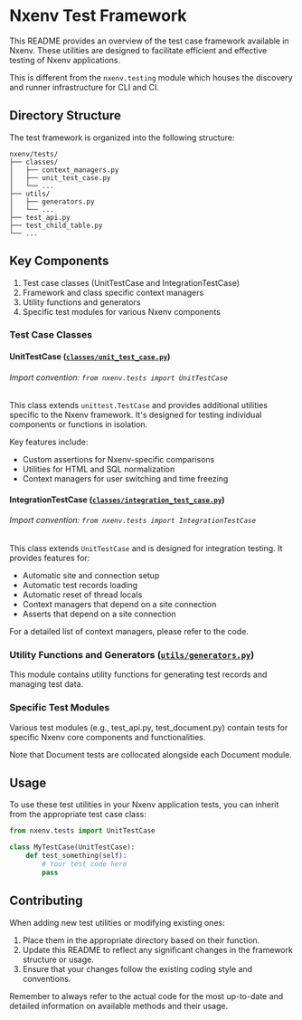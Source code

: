 # Nxenv Test Framework

This README provides an overview of the test case framework available in Nxenv. These utilities are designed to facilitate efficient and effective testing of Nxenv applications.

This is different from the `nxenv.testing` module which houses the discovery and runner infrastructure for CLI and CI.

## Directory Structure

The test framework is organized into the following structure:

```
nxenv/tests/
├── classes/
│   ├── context_managers.py
│   ├── unit_test_case.py
│   └── ...
├── utils/
│   ├── generators.py
│   └── ...
├── test_api.py
├── test_child_table.py
└── ...
```

## Key Components

1. Test case classes (UnitTestCase and IntegrationTestCase)
2. Framework and class specific context managers
3. Utility functions and generators
4. Specific test modules for various Nxenv components

### Test Case Classes

#### UnitTestCase ([`classes/unit_test_case.py`](./classes/unit_test_case.py))

###### Import convention: `from nxenv.tests import UnitTestCase`

This class extends `unittest.TestCase` and provides additional utilities specific to the Nxenv framework. It's designed for testing individual components or functions in isolation.

Key features include:

- Custom assertions for Nxenv-specific comparisons
- Utilities for HTML and SQL normalization
- Context managers for user switching and time freezing

#### IntegrationTestCase ([`classes/integration_test_case.py`](./classes/integration_test_case.py))

###### Import convention: `from nxenv.tests import IntegrationTestCase`

This class extends `UnitTestCase` and is designed for integration testing. It provides features for:

- Automatic site and connection setup
- Automatic test records loading
- Automatic reset of thread locals
- Context managers that depend on a site connection
- Asserts that depend on a site connection

For a detailed list of context managers, please refer to the code.

### Utility Functions and Generators ([`utils/generators.py`](./utils/generators.py))

This module contains utility functions for generating test records and managing test data.

### Specific Test Modules

Various test modules (e.g., test_api.py, test_document.py) contain tests for specific Nxenv core components and functionalities.

Note that Document tests are collocated alongside each Document module.

## Usage

To use these test utilities in your Nxenv application tests, you can inherit from the appropriate test case class:

```python
from nxenv.tests import UnitTestCase

class MyTestCase(UnitTestCase):
    def test_something(self):
        # Your test code here
        pass
```

## Contributing

When adding new test utilities or modifying existing ones:

1. Place them in the appropriate directory based on their function.
2. Update this README to reflect any significant changes in the framework structure or usage.
3. Ensure that your changes follow the existing coding style and conventions.

Remember to always refer to the actual code for the most up-to-date and detailed information on available methods and their usage.
